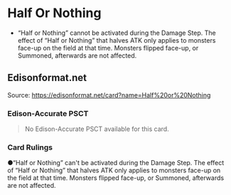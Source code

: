 # Half Or Nothing

*   “Half or Nothing” cannot be activated during the Damage Step. The effect of “Half or Nothing” that halves ATK only applies to monsters face-up on the field at that time. Monsters flipped face-up, or Summoned, afterwards are not affected.

## Edisonformat.net

Source: https://edisonformat.net/card?name=Half%20or%20Nothing

### Edison-Accurate PSCT

> No Edison-Accurate PSCT available for this card.

### Card Rulings

●“Half or Nothing” can't be activated during the Damage Step. The effect of “Half or Nothing” that halves ATK only applies to monsters face-up on the field at that time. Monsters flipped face-up, or Summoned, afterwards are not affected.
            